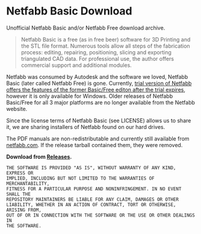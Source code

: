 Netfabb Basic Download
======================

Unofficial Netfabb Basic and/or Netfabb Free download archive.

> Netfabb Basic is a free (as in free beer) software for 3D Printing
> and the STL file format. Numerous tools allow all steps of the fabrication
> process: editing, repairing, positioning, slicing and exporting triangulated
> CAD data. For professional use, the author offers commercial support and
> additional modules.

Netfabb was consumed by Autodesk and the software we loved, Netfabb Basic
(later called Netfabb Free) is gone.
Currently, [trial version of Netfabb offers the features of the former
Basic/Free editon after the trial expires](https://www.netfabb.com/blog/netfabb-basic-now-just-netfabb),
however it is only available for Windows. Older releases of Netfabb Basic/Free
for all 3 major platforms are no longer available from the Netfabb website.

Since the license terms of Netfabb Basic (see LICENSE) allows us to share it,
we are sharing installers of Netfabb found on our hard drives.

The PDF manuals are non-redistributable and currently still available from [netfabb.com](http://www.netfabb.com/manuals_download.php?nid=&fid=79).
If the release tarball contained them, they were removed.

**Download from
[Releases](https://github.com/3DprintFIT/netfabb-basic-download/releases).**

    THE SOFTWARE IS PROVIDED "AS IS", WITHOUT WARRANTY OF ANY KIND, EXPRESS OR
    IMPLIED, INCLUDING BUT NOT LIMITED TO THE WARRANTIES OF MERCHANTABILITY,
    FITNESS FOR A PARTICULAR PURPOSE AND NONINFRINGEMENT. IN NO EVENT SHALL THE
    REPOSITORY MAINTAINERS BE LIABLE FOR ANY CLAIM, DAMAGES OR OTHER
    LIABILITY, WHETHER IN AN ACTION OF CONTRACT, TORT OR OTHERWISE, ARISING FROM,
    OUT OF OR IN CONNECTION WITH THE SOFTWARE OR THE USE OR OTHER DEALINGS IN
    THE SOFTWARE.
